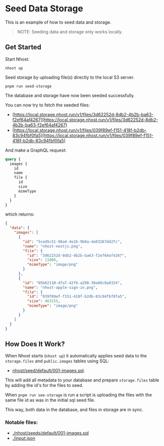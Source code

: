 # Seed Data Storage

This is an example of how to seed data and storage.

> NOTE: Seeding data and storage only works locally.

## Get Started

Start Nhost:

```
nhost up
```

Seed storage by uploading file(s) directly to the local S3 server.

```
pnpm run seed-storage
```

The database and storage have now been seeded successfully.

You can now try to fetch the seeded files:

- [https://local.storage.nhost.run/v1/files/3d62252d-8db2-4b2b-ba63-f2ef64af4267](https://local.storage.nhost.run/v1/files/3d62252d-8db2-4b2b-ba63-f2ef64af4267)
- [https://local.storage.nhost.run/v1/files/039f89ef-f151-418f-b2db-83c94fbf0fa5](https://local.storage.nhost.run/v1/files/039f89ef-f151-418f-b2db-83c94fbf0fa5)

And make a GraphQL request:

```graphql
query {
  images {
    id
    name
    file {
      id
      size
      mimeType
    }
  }
}
```

which returns:

```json
{
  "data": {
    "images": [
      {
        "id": "5ced5c51-98a4-4e16-9b8a-de03267d42fc",
        "name": "nhost-nextjs.png",
        "file": {
          "id": "3d62252d-8db2-4b2b-ba63-f2ef64af4267",
          "size": 11806,
          "mimeType": "image/png"
        }
      },
      {
        "id": "05b62110-dfa7-42f6-a298-30a60c8a0324",
        "name": "nhost-apple-sign-in.png",
        "file": {
          "id": "039f89ef-f151-418f-b2db-83c94fbf0fa5",
          "size": 463155,
          "mimeType": "image/png"
        }
      }
    ]
  }
}
```

## How Does It Work?

When Nhost starts (`nhost up`) it automatically applies seed data to the `storage.files` and `public.images` tables using SQL:

- [nhost/seed/default/001-images.sql](./nhost/seeds/default/001-images.sql).

This will add all metadata to your database and prepare `storage.files` table by adding the id's for the files to seed.

When `pnpm run see-storage` is run a script is uploading the files with the same file id as was in the initial sql seed file.

This way, both data in the database, and files in storage are in sync.

### Notable files:

- [./nhost/seeds/default/001-images.sql](nhost/seeds/default/001-images.sql)
- [./input.json](input.json)
